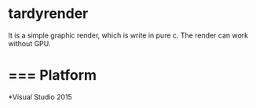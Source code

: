 # tardyrender
It is a simple graphic render, which is write in pure c. The render can work  without GPU.

===
Platform
===
*Visual Studio 2015


